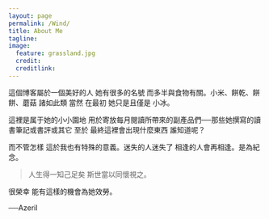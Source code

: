 ```yaml
---
layout: page
permalink: /Wind/  
title: About Me
tagline:   
image:
  feature: grassland.jpg  
  credit:  
  creditlink:  
---
```



這個博客屬於一個美好的人 她有很多的名號 而多半與食物有關。小米、餅乾、餅餅、蘑菇 諸如此類 當然 在最初 她只是且僅是 小冰。

這裡是属于她的小小園地 用於寄放每月閱讀所帶來的副產品們──那些她撰寫的讀書筆記或書評或其它 至於 最終這裡會出現什麼東西 誰知道呢？

而不管怎樣 這於我也有特殊的意義。迷失的人迷失了 相逢的人會再相逢。是為紀念。

> 人生得一知己足矣 斯世當以同懷視之。

很榮幸 能有這樣的機會為她效勞。

──Azeril